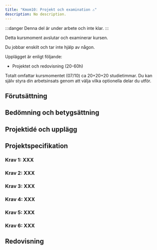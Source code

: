 ```yaml
---
title: "Kmom10: Projekt och examination ⚠️" 
description: No description.
---
```


:::danger
Denna del är under arbete och inte klar.
:::

Detta kursmoment avslutar och examinerar kursen.

Du jobbar enskilt och tar inte hjälp av någon.

Upplägget är enligt följande:

* Projektet och redovisning (20-60h)

Totalt omfattar kursmomentet (07/10) ca 20+20+20 studietimmar. Du kan själv styra din arbetsinsats genom att välja vilka optionella delar du utför.



## Förutsättning

## Bedömning och betygsättning

## Projektidé och upplägg

## Projektspecifikation

### Krav 1: XXX
### Krav 2: XXX
### Krav 3: XXX
### Krav 4: XXX
### Krav 5: XXX
### Krav 6: XXX

## Redovisning
